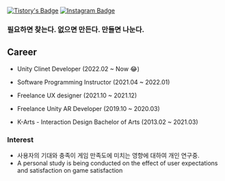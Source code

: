 [![Tistory's Badge](https://img.shields.io/badge/-BaekNothing_Tistory-gray?&style=flat&logo=Tistory)](https://baeknothing.tistory.com/)
[![Instagram Badge](https://img.shields.io/badge/-BaekNothing_Instagram-black?&style=flat&logo=Instagram)](https://www.instagram.com/baek.nothing/?hl=ko)

### 필요하면 찾는다. 없으면 만든다. 만들면 나눈다.

## Career

- Unity Clinet Developer (2022.02 ~ Now 😂)

- Software Programming Instructor (2021.04 ~ 2022.01)

- Freelance UX designer (2021.10 ~ 2021.12)

- Freelance Unity AR Developer (2019.10 ~ 2020.03)

- K-Arts - Interaction Design Bachelor of Arts (2013.02 ~ 2021.03)

  
### Interest

- 사용자의 기대와 충족이 게임 만족도에 미치는 영향에 대하여 개인 연구중. 
- A personal study is being conducted on the effect of user expectations and satisfaction on game satisfaction
